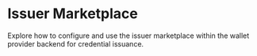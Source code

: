 # Issuer Marketplace

Explore how to configure and use the issuer marketplace within the wallet provider backend for credential issuance.
